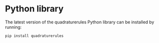 # Python library

The latest version of the quadraturerules Python library can be installed by running:

```bash
pip install quadraturerules
```
